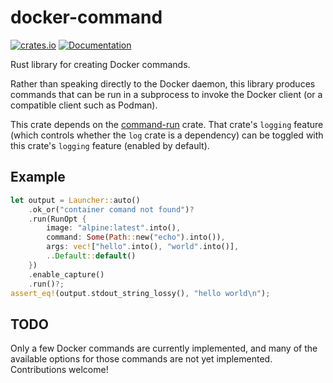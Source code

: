 # docker-command

[![crates.io](https://img.shields.io/crates/v/docker-command.svg)](https://crates.io/crates/docker-command)
[![Documentation](https://docs.rs/docker-command/badge.svg)](https://docs.rs/docker-command)

Rust library for creating Docker commands.

Rather than speaking directly to the Docker daemon, this library
produces commands that can be run in a subprocess to invoke the Docker
client (or a compatible client such as Podman).

This crate depends on the [command-run] crate. That crate's `logging`
feature (which controls whether the `log` crate is a dependency) can be
toggled with this crate's `logging` feature (enabled by default).

## Example

```rust
let output = Launcher::auto()
    .ok_or("container comand not found")?
    .run(RunOpt {
        image: "alpine:latest".into(),
        command: Some(Path::new("echo").into()),
        args: vec!["hello".into(), "world".into()],
        ..Default::default()
    })
    .enable_capture()
    .run()?;
assert_eq!(output.stdout_string_lossy(), "hello world\n");
```

## TODO

Only a few Docker commands are currently implemented, and many of the
available options for those commands are not yet
implemented. Contributions welcome!

[command-run]: https://crates.io/crates/command-run
